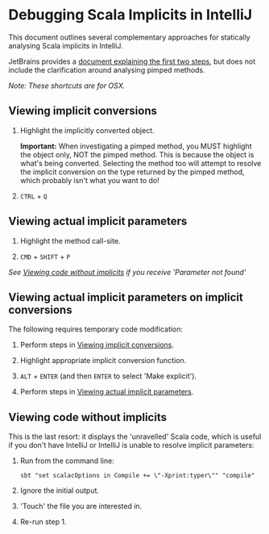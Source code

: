 Debugging Scala Implicits in IntelliJ
=====================================

This document outlines several complementary approaches for statically analysing Scala implicits in IntelliJ.

JetBrains provides a [document explaining the first two steps][working-with-scala-implicit-conversions], but does not include the clarification around analysing pimped methods.

*Note: These shortcuts are for OSX.*

Viewing implicit conversions<a name="implicit-conversions"></a>
----------------------------

1.  Highlight the implicitly converted object.

    **Important:** When investigating a pimped method, you MUST highlight the object only, NOT the pimped method. This is because the object is what's being converted. Selecting the method too will attempt to resolve the implicit conversion on the type returned by the pimped method, which probably isn't what you want to do!

2.  `CTRL` + `Q`

Viewing actual implicit parameters<a name="actual-implicits"></a>
----------------------------------

1.  Highlight the method call-site.

2.  `CMD` + `SHIFT` + `P`

*See [Viewing code without implicits](#without-implicits) if you receive 'Parameter not found'*

Viewing actual implicit parameters on implicit conversions<a name="actual-implicits-on-conversions"></a>
----------------------------------------------------------

The following requires temporary code modification:

1.  Perform steps in [Viewing implicit conversions](#implicit-conversions).

2.  Highlight appropriate implicit conversion function.

3.  `ALT` + `ENTER` (and then `ENTER` to select 'Make explicit').

4.  Perform steps in [Viewing actual implicit parameters](#actual-implicits).

Viewing code without implicits<a name="without-implicits"></a>
------------------------------

This is the last resort: it displays the 'unravelled' Scala code, which is useful if you don't have IntelliJ or IntelliJ is unable to
resolve implicit parameters:

1.  Run from the command line:

        sbt "set scalacOptions in Compile += \"-Xprint:typer\"" "compile"

2.  Ignore the initial output.

3.  'Touch' the file you are interested in.

4.  Re-run step 1.

[working-with-scala-implicit-conversions]: http://confluence.jetbrains.com/display/IntelliJIDEA/Working+with+Scala+Implicit+Conversions "Working with Scala Implicit Conversions"
